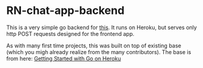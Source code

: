 
# RN-chat-app-backend

This is a very simple go backend for [this](https://github.com/quarian/RN-chat-app). It runs on Heroku, but serves only http
POST requests designed for the frontend app.

As with many first time projects, this was built on top of existing base (which you migh already realize from the
many contributors). The base is from here: [Getting Started with Go on Heroku](https://devcenter.heroku.com/articles/getting-started-with-go)
